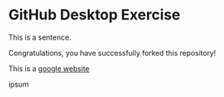 # GitHub Desktop Exercise

This is a sentence.

Congratulations, you have successfully forked this repository!

This is a [google website](https://www.google.com)


ipsum